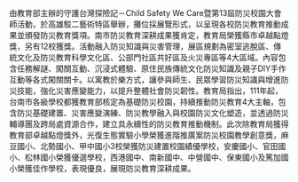由教育部主辦的守護台灣探險記－Child Safety We Care暨第13屆防災校園大會師活動，於高雄駁二藝術特區舉辦，攤位採展覽形式，以呈現各校防災教育推動成果並頒發防災教育獎項。南市防災教育深耕成果獲肯定，教育局榮獲縣市卓越點燈獎，另有12校獲獎。活動融入防災知識與災害管理，展區規劃為密室逃脫區、傳統文化及防災教育科學文化區、公部門社區共好區及火災專區等4大區域。內容包含任務解謎、闖關互動、沉浸式體驗、原住民族傳統文化防災知識及親子DIY手作互動等各式闖關關卡。以寓教於樂方式，讓參與師生、民眾學習防災知識與增進防災技能，強化災害應變能力，以提升整體社會防災韌性。教育局指出，111年起，台南市各級學校都獲教育部核定為基礎防災校園，持續推動防災教育4大主軸，包含防災基礎建置、災害應變演練、防災教學融入與校園防災文化塑造，並透過防災輔導團及跨局處資源合作，建立具永續性的防災教育推動機制。此次除教育局獲得教育部卓越點燈獎外，光復生態實驗小學榮獲進階推廣案防災校園教學創意獎，麻豆國小、北勢國小、甲中國小3校榮獲防災建置校園績優學校，安慶國小、官田國小、松林國小榮獲優選學校，西港國中、南新國中、中營國中、保東國小及篤加國小榮獲佳作學校，表現優良，展現防災教育深耕成果。